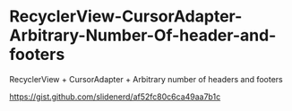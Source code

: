 # RecyclerView-CursorAdapter-Arbitrary-Number-Of-header-and-footers
RecyclerView + CursorAdapter + Arbitrary number of headers and footers

https://gist.github.com/slidenerd/af52fc80c6ca49aa7b1c
